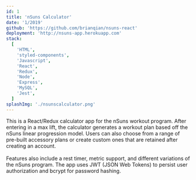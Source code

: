 ```yaml
---
id: 1
title: 'nSuns Calculator'
date: '1/2019'
github: 'https://github.com/brianqian/nsuns-react'
deployment: 'http://nsuns-app.herokuapp.com'
stack:
  [
    'HTML',
    'styled-components',
    'Javascript',
    'React',
    'Redux',
    'Node',
    'Express',
    'MySQL',
    'Jest',
  ]
splashImg: './nsunscalculator.png'
---
```


This is a React/Redux calculator app for the nSuns workout program. After entering in a max lift, the calculator generates a workout plan based off the nSuns linear progression model. Users can also choose from a range of pre-built accessory plans or create custom ones that are retained after creating an account.
<br></br>
Features also include a rest timer, metric support, and different variations of the nSuns program. The app uses JWT (JSON Web Tokens) to persist user authorization and bcrypt for password hashing.
